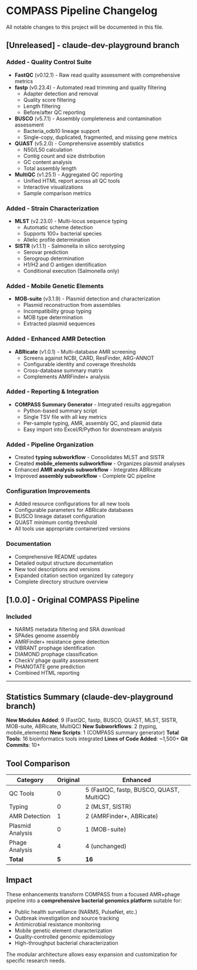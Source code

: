 # COMPASS Pipeline Changelog

All notable changes to this project will be documented in this file.

## [Unreleased] - claude-dev-playground branch

### Added - Quality Control Suite
- **FastQC** (v0.12.1) - Raw read quality assessment with comprehensive metrics
- **fastp** (v0.23.4) - Automated read trimming and quality filtering
  - Adapter detection and removal
  - Quality score filtering
  - Length filtering
  - Before/after QC reporting
- **BUSCO** (v5.7.1) - Assembly completeness and contamination assessment
  - Bacteria_odb10 lineage support
  - Single-copy, duplicated, fragmented, and missing gene metrics
- **QUAST** (v5.2.0) - Comprehensive assembly statistics
  - N50/L50 calculation
  - Contig count and size distribution
  - GC content analysis
  - Total assembly length
- **MultiQC** (v1.25.1) - Aggregated QC reporting
  - Unified HTML report across all QC tools
  - Interactive visualizations
  - Sample comparison metrics

### Added - Strain Characterization
- **MLST** (v2.23.0) - Multi-locus sequence typing
  - Automatic scheme detection
  - Supports 100+ bacterial species
  - Allelic profile determination
- **SISTR** (v1.1.1) - Salmonella in silico serotyping
  - Serovar prediction
  - Serogroup determination
  - H1/H2 and O antigen identification
  - Conditional execution (Salmonella only)

### Added - Mobile Genetic Elements
- **MOB-suite** (v3.1.9) - Plasmid detection and characterization
  - Plasmid reconstruction from assemblies
  - Incompatibility group typing
  - MOB type determination
  - Extracted plasmid sequences

### Added - Enhanced AMR Detection
- **ABRicate** (v1.0.1) - Multi-database AMR screening
  - Screens against NCBI, CARD, ResFinder, ARG-ANNOT
  - Configurable identity and coverage thresholds
  - Cross-database summary matrix
  - Complements AMRFinder+ analysis

### Added - Reporting & Integration
- **COMPASS Summary Generator** - Integrated results aggregation
  - Python-based summary script
  - Single TSV file with all key metrics
  - Per-sample typing, AMR, assembly QC, and plasmid data
  - Easy import into Excel/R/Python for downstream analysis

### Added - Pipeline Organization
- Created **typing subworkflow** - Consolidates MLST and SISTR
- Created **mobile_elements subworkflow** - Organizes plasmid analyses
- Enhanced **AMR analysis subworkflow** - Integrates ABRicate
- Improved **assembly subworkflow** - Complete QC pipeline

### Configuration Improvements
- Added resource configurations for all new tools
- Configurable parameters for ABRicate databases
- BUSCO lineage dataset configuration
- QUAST minimum contig threshold
- All tools use appropriate containerized versions

### Documentation
- Comprehensive README updates
- Detailed output structure documentation
- New tool descriptions and versions
- Expanded citation section organized by category
- Complete directory structure overview

## [1.0.0] - Original COMPASS Pipeline

### Included
- NARMS metadata filtering and SRA download
- SPAdes genome assembly
- AMRFinder+ resistance gene detection
- VIBRANT prophage identification
- DIAMOND prophage classification
- CheckV phage quality assessment
- PHANOTATE gene prediction
- Combined HTML reporting

---

## Statistics Summary (claude-dev-playground branch)

**New Modules Added**: 9 (FastQC, fastp, BUSCO, QUAST, MLST, SISTR, MOB-suite, ABRicate, MultiQC)
**New Subworkflows**: 2 (typing, mobile_elements)
**New Scripts**: 1 (COMPASS summary generator)
**Total Tools**: 16 bioinformatics tools integrated
**Lines of Code Added**: ~1,500+
**Git Commits**: 10+

## Tool Comparison

| Category | Original | Enhanced |
|----------|----------|----------|
| QC Tools | 0 | 5 (FastQC, fastp, BUSCO, QUAST, MultiQC) |
| Typing | 0 | 2 (MLST, SISTR) |
| AMR Detection | 1 | 2 (AMRFinder+, ABRicate) |
| Plasmid Analysis | 0 | 1 (MOB-suite) |
| Phage Analysis | 4 | 4 (unchanged) |
| **Total** | **5** | **16** |

## Impact

These enhancements transform COMPASS from a focused AMR+phage pipeline into a **comprehensive bacterial genomics platform** suitable for:

- Public health surveillance (NARMS, PulseNet, etc.)
- Outbreak investigation and source tracking
- Antimicrobial resistance monitoring
- Mobile genetic element characterization
- Quality-controlled genomic epidemiology
- High-throughput bacterial characterization

The modular architecture allows easy expansion and customization for specific research needs.
